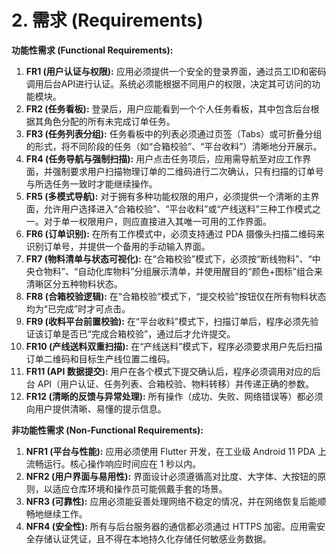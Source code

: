 # **2\. 需求 (Requirements)**

**功能性需求 (Functional Requirements):**

1. **FR1 (用户认证与权限):** 应用必须提供一个安全的登录界面，通过员工ID和密码调用后台API进行认证。系统必须能根据不同用户的权限，决定其可访问的功能模块。  
2. **FR2 (任务看板):** 登录后，用户应能看到一个个人任务看板，其中包含后台根据其角色分配的所有未完成订单任务。  
3. **FR3 (任务列表分组):** 任务看板中的列表必须通过页签（Tabs）或可折叠分组的形式，将不同阶段的任务（如“合箱校验”、“平台收料”）清晰地分开展示。  
4. **FR4 (任务导航与强制扫描):** 用户点击任务项后，应用需导航至对应工作界面，并强制要求用户扫描物理订单的二维码进行二次确认，只有扫描的订单号与所选任务一致时才能继续操作。  
5. **FR5 (多模式导航):** 对于拥有多种功能权限的用户，必须提供一个清晰的主界面，允许用户选择进入“合箱校验”、“平台收料”或“产线送料”三种工作模式之一。对于单一权限用户，则应直接进入其唯一可用的工作界面。  
6. **FR6 (订单识别):** 在所有工作模式中，必须支持通过 PDA 摄像头扫描二维码来识别订单号，并提供一个备用的手动输入界面。  
7. **FR7 (物料清单与状态可视化):** 在“合箱校验”模式下，必须按“断线物料”、“中央仓物料”、“自动化库物料”分组展示清单，并使用醒目的“颜色+图标”组合来清晰区分五种物料状态。  
8. **FR8 (合箱校验逻辑):** 在“合箱校验”模式下，“提交校验”按钮仅在所有物料状态均为“已完成”时才可点击。  
9. **FR9 (收料平台前置校验):** 在“平台收料”模式下，扫描订单后，程序必须先验证该订单是否已“完成合箱校验”，通过后才允许提交。  
10. **FR10 (产线送料双重扫描):** 在“产线送料”模式下，程序必须要求用户先后扫描订单二维码和目标生产线位置二维码。  
11. **FR11 (API 数据提交):** 用户在各个模式下提交确认后，程序必须调用对应的后台 API（用户认证、任务列表、合箱校验、物料转移）并传递正确的参数。  
12. **FR12 (清晰的反馈与异常处理):** 所有操作（成功、失败、网络错误等）都必须向用户提供清晰、易懂的提示信息。

**非功能性需求 (Non-Functional Requirements):**

1. **NFR1 (平台与性能):** 应用必须使用 Flutter 开发，在工业级 Android 11 PDA 上流畅运行。核心操作响应时间应在 1 秒以内。  
2. **NFR2 (用户界面与易用性):** 界面设计必须遵循高对比度、大字体、大按钮的原则，以适应仓库环境和操作员可能佩戴手套的场景。  
3. **NFR3 (可靠性):** 应用必须能妥善处理网络不稳定的情况，并在网络恢复后能顺畅地继续工作。  
4. **NFR4 (安全性):** 所有与后台服务器的通信都必须通过 HTTPS 加密。应用需安全存储认证凭证，且不得在本地持久化存储任何敏感业务数据。
